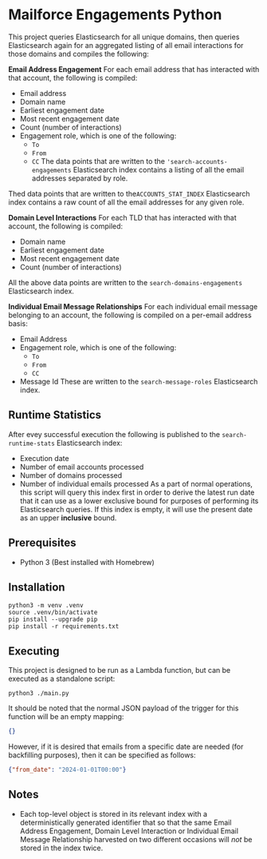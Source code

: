 # Mailforce Engagements Python
This project queries Elasticsearch for all unique domains, then queries Elasticsearch again for an aggregated listing
of all email interactions for those domains and compiles the following:

**Email Address Engagement**
For each email address that has interacted with that account, the following is compiled:
* Email address
* Domain name
* Earliest engagement date
* Most recent engagement date
* Count (number of interactions)
* Engagement role, which is one of the following:
  * `To`
  * `From`
  * `CC`
The data points that are written to the `'search-accounts-engagements` Elasticsearch index contains a listing of all the 
email addresses separated by role.

Thed data points that are written to the`ACCOUNTS_STAT_INDEX` Elasticsearch index contains a raw count of all the email 
addresses for any given role.

**Domain Level Interactions**
For each TLD that has interacted with that account, the following is compiled:
* Domain name
* Earliest engagement date
* Most recent engagement date
* Count (number of interactions)

All the above data points are written to the `search-domains-engagements` Elasticsearch index.

**Individual Email Message Relationships**
For each individual email message belonging to an account, the following is compiled on a per-email address basis:
* Email Address
* Engagement role, which is one of the following:
  * `To`
  * `From`
  * `CC`
* Message Id
These are written to the `search-message-roles` Elasticsearch index.

## Runtime Statistics
After evey successful execution the following is published to the `search-runtime-stats` 
Elasticsearch index:
* Execution date
* Number of email accounts processed
* Number of domains processed
* Number of individual emails processed
As a part of normal operations, this script will query this index first in order to derive the latest run date
that it can use as a lower exclusive bound for purposes of performing its Elasticsearch queries. If this index is empty,
it will use the present date as an upper **inclusive** bound.

## Prerequisites
* Python 3 (Best installed with Homebrew)

## Installation
```commandline
python3 -m venv .venv
source .venv/bin/activate
pip install --upgrade pip
pip install -r requirements.txt
```

## Executing
This project is designed to be run as a Lambda function, but can be executed as a standalone script:
```commandline
python3 ./main.py
```
It should be noted that the normal JSON payload of the trigger for this function will be an empty mapping:
```json
{}
```
However, if it is desired that emails from a specific date are needed (for backfilling purposes), then it can be 
specified as follows:
```json
{"from_date": "2024-01-01T00:00"}
```
## Notes
* Each top-level object is stored in its relevant index with a deterministically generated identifier that
so that the same Email Address Engagement, Domain Level Interaction or Individual Email Message Relationship
harvested on two different occasions will *not* be stored in the index twice.